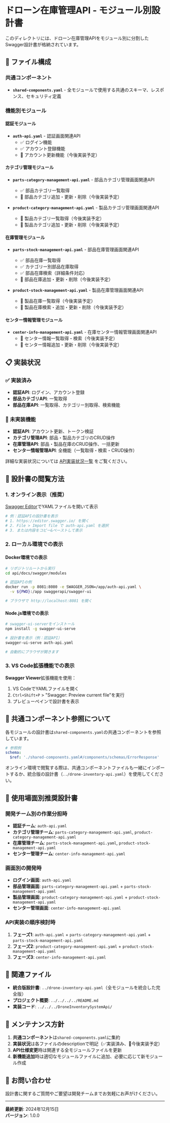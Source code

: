 # ドローン在庫管理API - モジュール別設計書

このディレクトリには、ドローン在庫管理APIをモジュール別に分割したSwagger設計書が格納されています。

## 📂 ファイル構成

### 共通コンポーネント
- **`shared-components.yaml`** - 全モジュールで使用する共通のスキーマ、レスポンス、セキュリティ定義

### 機能別モジュール

#### 認証モジュール
- **`auth-api.yaml`** - 認証画面関連API
  - ✅ ログイン機能
  - ✅ アカウント登録機能
  - 🚧 アカウント更新機能（今後実装予定）

#### カテゴリ管理モジュール
- **`parts-category-management-api.yaml`** - 部品カテゴリ管理画面関連API
  - ✅ 部品カテゴリ一覧取得
  - 🚧 部品カテゴリ追加・更新・削除（今後実装予定）

- **`product-category-management-api.yaml`** - 製品カテゴリ管理画面関連API
  - 🚧 製品カテゴリ一覧取得（今後実装予定）
  - 🚧 製品カテゴリ追加・更新・削除（今後実装予定）

#### 在庫管理モジュール
- **`parts-stock-management-api.yaml`** - 部品在庫管理画面関連API
  - ✅ 部品在庫一覧取得
  - ✅ カテゴリー別部品在庫取得
  - ✅ 部品在庫検索（詳細条件対応）
  - 🚧 部品在庫追加・更新・削除（今後実装予定）

- **`product-stock-management-api.yaml`** - 製品在庫管理画面関連API
  - 🚧 製品在庫一覧取得（今後実装予定）
  - 🚧 製品在庫検索・追加・更新・削除（今後実装予定）

#### センター情報管理モジュール
- **`center-info-management-api.yaml`** - 在庫センター情報管理画面関連API
  - 🚧 センター情報一覧取得・検索（今後実装予定）
  - 🚧 センター情報追加・更新・削除（今後実装予定）

## 📋 実装状況

### ✅ 実装済み
- **認証API**: ログイン、アカウント登録
- **部品カテゴリAPI**: 一覧取得
- **部品在庫API**: 一覧取得、カテゴリー別取得、検索機能

### 🚧 未実装機能
- **認証API**: アカウント更新、トークン検証
- **カテゴリ管理API**: 部品・製品カテゴリのCRUD操作
- **在庫管理API**: 部品・製品在庫のCRUD操作、一括更新
- **センター情報管理API**: 全機能（一覧取得・検索・CRUD操作）

詳細な実装状況については [API実装状況一覧](../API_STATUS.md) をご覧ください。

## 🔧 設計書の閲覧方法

### 1. オンライン表示（推奨）
[Swagger Editor](https://editor.swagger.io/)でYAMLファイルを開いて表示

```bash
# 例：認証APIの設計書を表示
# 1. https://editor.swagger.io/ を開く
# 2. File > Import file で auth-api.yaml を選択
# 3. または内容をコピー&ペーストして表示
```

### 2. ローカル環境での表示

#### Docker環境での表示
```bash
# リポジトリルートから実行
cd api/docs/swagger/modules

# 認証APIの例
docker run -p 8081:8080 -e SWAGGER_JSON=/app/auth-api.yaml \
  -v ${PWD}:/app swaggerapi/swagger-ui

# ブラウザで http://localhost:8081 を開く
```

#### Node.js環境での表示
```bash
# swagger-ui-serverをインストール
npm install -g swagger-ui-serve

# 設計書を表示（例：認証API）
swagger-ui-serve auth-api.yaml

# 自動的にブラウザが開きます
```

### 3. VS Code拡張機能での表示

**Swagger Viewer**拡張機能を使用：
1. VS CodeでYAMLファイルを開く
2. `Ctrl+Shift+P` > "Swagger: Preview current file"を実行
3. プレビューペインで設計書を表示

## 📖 共通コンポーネント参照について

各モジュールの設計書は`shared-components.yaml`の共通コンポーネントを参照しています。

```yaml
# 参照例
schema:
  $ref: './shared-components.yaml#/components/schemas/ErrorResponse'
```

オンライン環境で閲覧する際は、共通コンポーネントファイルも一緒にインポートするか、統合版の設計書（`../drone-inventory-api.yaml`）を使用してください。

## 🎯 使用場面別推奨設計書

### 開発チーム別の作業分担時
- **認証チーム**: `auth-api.yaml`
- **カテゴリ管理チーム**: `parts-category-management-api.yaml`, `product-category-management-api.yaml`
- **在庫管理チーム**: `parts-stock-management-api.yaml`, `product-stock-management-api.yaml`
- **センター管理チーム**: `center-info-management-api.yaml`

### 画面別の開発時
- **ログイン画面**: `auth-api.yaml`
- **部品管理画面**: `parts-category-management-api.yaml` + `parts-stock-management-api.yaml`
- **製品管理画面**: `product-category-management-api.yaml` + `product-stock-management-api.yaml`
- **センター管理画面**: `center-info-management-api.yaml`

### API実装の順序検討時
1. **フェーズ1**: `auth-api.yaml` + `parts-category-management-api.yaml` + `parts-stock-management-api.yaml`
2. **フェーズ2**: `product-category-management-api.yaml` + `product-stock-management-api.yaml`  
3. **フェーズ3**: `center-info-management-api.yaml`

## 🔗 関連ファイル

- **統合版設計書**: `../drone-inventory-api.yaml`（全モジュールを統合した完全版）
- **プロジェクト概要**: `../../../../README.md`
- **実装コード**: `../../../DroneInventorySystemApi/`

## 📝 メンテナンス方針

1. **共通コンポーネント**は`shared-components.yaml`に集約
2. **実装状況**は各ファイルのdescriptionで明記（✅実装済み、🚧今後実装予定）
3. **API仕様変更**時は関連する全モジュールファイルを更新
4. **新機能追加**時は適切なモジュールファイルに追加、必要に応じて新モジュール作成

## 📧 お問い合わせ

設計書に関するご質問やご要望は開発チームまでお気軽にお声がけください。

---

**最終更新**: 2024年12月15日  
**バージョン**: 1.0.0 